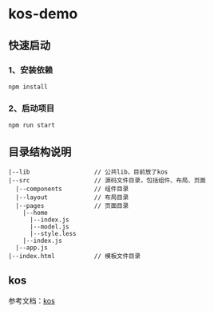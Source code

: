 # kos-demo

## 快速启动

### 1、安装依赖

```
npm install
```

### 2、启动项目

```
npm run start
```

## 目录结构说明

```
|--lib                  // 公共lib，目前放了kos
|--src                  // 源码文件目录，包括组件、布局、页面
  |--components         // 组件目录
  |--layout             // 布局目录
  |--pages              // 页面目录
    |--home
      |--index.js
      |--model.js
      |--style.less
    |--index.js
  |--app.js
|--index.html           // 模板文件目录
```

## kos

参考文档：[kos](https://github.com/ali-kos/kos)
